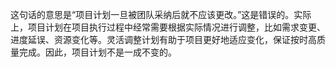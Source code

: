 这句话的意思是“项目计划一旦被团队采纳后就不应该更改。”这是错误的。实际上，项目计划在项目执行过程中经常需要根据实际情况进行调整，比如需求变更、进度延误、资源变化等。灵活调整计划有助于项目更好地适应变化，保证按时高质量完成。因此，项目计划不是一成不变的。